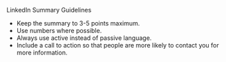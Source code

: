 LinkedIn Summary Guidelines

* Keep the summary to 3-5 points maximum.
* Use numbers where possible.
* Always use active instead of passive language.
* Include a call to action so that people are more likely to contact you for more information.
